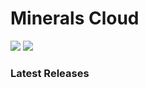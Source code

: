 # Minerals Cloud

<!--

**Here are some ideas to get you started:**

🙋‍♀️ A short introduction - what is your organization all about?
🌈 Contribution guidelines - how can the community get involved?
👩‍💻 Useful resources - where can the community find your docs? Is there anything else the community should know?
🍿 Fun facts - what does your team eat for breakfast?
🧙 Remember, you can do mighty things with the power of [Markdown](https://docs.github.com/github/writing-on-github/getting-started-with-writing-and-formatting-on-github/basic-writing-and-formatting-syntax)
-->

[![](https://img.shields.io/twitter/follow/megaease?style=social)](https://twitter.com/MineralsCloud) 
[![](https://img.shields.io/badge/Contact_Us-green.svg)](mailto:mineralscloud@protonmail.com)

### Latest Releases

